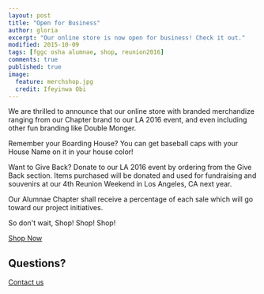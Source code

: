 ```yaml
---
layout: post
title: "Open for Business"
author: gloria
excerpt: "Our online store is now open for business! Check it out."
modified: 2015-10-09
tags: [fggc osha alumnae, shop, reunion2016]
comments: true
published: true
image:
  feature: merchshop.jpg
  credit: Ifeyinwa Obi 
---
```


We are thrilled to announce that our online store with branded merchandize ranging from our Chapter brand to our LA 2016 event, and even including other fun branding like Double Monger. 

Remember your Boarding House? You can get baseball caps with your House Name on it in your house color!

Want to Give Back? Donate to our LA 2016 event by ordering from the Give Back section. Items purchased will be donated and used for fundraising and souvenirs at our 4th Reunion Weekend in Los Angeles, CA next year.

Our Alumnae Chapter shall receive a percentage of each sale which will go toward our project initiatives.

So don't wait, Shop! Shop! Shop! 

<div markdown="0"><a href="http://www.cafepress.com/fggcoshaalumnaeuccshop" class="btn btn-info">Shop Now</a></div>

## Questions? 
[Contact us](mailto:shop@alumnae.fggconitsha.com)